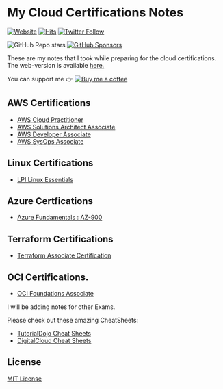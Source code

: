 # My Cloud Certifications Notes

[![Website](https://img.shields.io/website?down_color=red&down_message=down&up_color=green&up_message=up&url=https%3A%2F%2Fnotes.rishab.cloud)](https://rishabkumar.com/notes) 
[![Hits](https://hits.seeyoufarm.com/api/count/incr/badge.svg?url=https%3A%2F%2Fgithub.com%2Frishabkumar7%2FCloudNotes&count_bg=%2379C83D&title_bg=%23555555&icon=&icon_color=%23E7E7E7&title=hits&edge_flat=false)](https://hits.seeyoufarm.com)
[![Twitter Follow](https://img.shields.io/twitter/follow/rishabk7?style=social)](https://twitter.com/rishabk7)

<!-- Github buttons -->
![GitHub Repo stars](https://img.shields.io/github/stars/rishabkumar7/CloudNotes?style=social)
[![GitHub Sponsors](https://img.shields.io/github/sponsors/rishabkumar7?style=social)](https://github.com/sponsors/rishabkumar7)
<!-- /Github buttons --> 

These are my notes that I took while preparing for the cloud certifications.
The web-version is available [here.](https://rishabkumar.com/notes)

You can support me 👉 [![Buy me a coffee](https://img.shields.io/static/v1.svg?label=Buy%20me%20a%20coffee&message=🥨&color=black&logo=buy%20me%20a%20coffee&logoColor=white&labelColor=6f4e37)](https://www.buymeacoffee.com/rishabincloud)

## AWS Certifications
- [AWS Cloud Practitioner](/CloudNotes/CPP.md)
- [AWS Solutions Architect Associate](/CloudNotes/SAA.md)
- [AWS Developer Associate](/CloudNotes/CDA.md)
- [AWS SysOps Associate](/CloudNotes/SysOpsAssociate.md)

## Linux Certifications
- [LPI Linux Essentials](/CloudNotes/LPILinuxEssentials.html)

## Azure Certfications
- [Azure Fundamentals : AZ-900](/CloudNotes/AzureFundamentals.html)

## Terraform Certifications
- [Terraform Associate Certification](/CloudNotes/Terraform.html)

## OCI Certifications.
- [OCI Foundations Associate](/CloudNotes/OCIFA.html)

I will be adding notes for other Exams.

Please check out these amazing CheatSheets:
- [TutorialDojo Cheat Sheets](https://tutorialsdojo.com/aws-cheat-sheets/)
- [DigitalCloud Cheat Sheets](https://digitalcloud.training/certification-training/)

## License
[MIT License](https://github.com/rishabkumar7/CloudNotes/blob/master/LICENSE)
